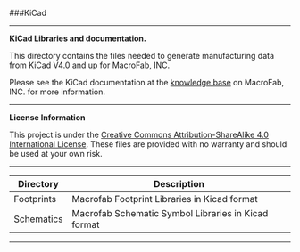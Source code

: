 ###KiCad
***
**KiCad Libraries and documentation.**

This directory contains the files needed to generate manufacturing data from KiCad V4.0 and up for MacroFab, INC.

Please see the KiCad documentation at the [knowledge base](https://beta.macrofab.net/help/kpdink) on MacroFab, INC. for more information. 

***
**License Information**

This project is under the [Creative Commons Attribution-ShareAlike 4.0 International License](LICENSE.md). These files are provided with no warranty and should be used at your own risk. 

***
| Directory | Description |
|---|---|
| Footprints | Macrofab Footprint Libraries in Kicad format | 
| Schematics | Macrofab Schematic Symbol Libraries in Kicad format |


***
